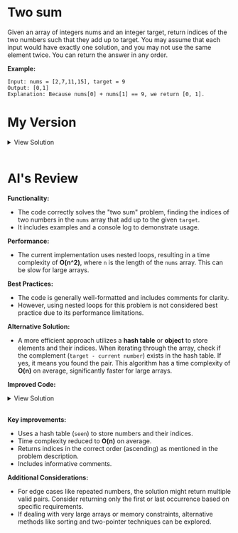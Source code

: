 # Two sum

Given an array of integers nums and an integer target, return indices of the two numbers such that they add up
to target. You may assume that each input would have exactly one solution, and you may not use the same element twice. You can return the answer in any order.

**Example:**

```
Input: nums = [2,7,11,15], target = 9
Output: [0,1]
Explanation: Because nums[0] + nums[1] == 9, we return [0, 1].
```

# My Version

<details>
<summary>View Solution</summary>

```javascript
function twoSum(nums = [], target = 0) {
  for (let i = 0; i <= nums.length; i++) {
    let num1 = nums[i];
    for (let j = i + 1; j < nums.length; j++) {
      let num2 = nums[j];
      if (num1 + num2 === target) {
        return [i, j];
      }
    }
  }
}
```

</details>
<br >

# AI's Review

**Functionality:**

- The code correctly solves the "two sum" problem, finding the indices of two numbers in the `nums` array that add up to the given `target`.
- It includes examples and a console log to demonstrate usage.

**Performance:**

- The current implementation uses nested loops, resulting in a time complexity of **O(n^2)**, where `n` is the length of the `nums` array. This can be slow for large arrays.

**Best Practices:**

- The code is generally well-formatted and includes comments for clarity.
- However, using nested loops for this problem is not considered best practice due to its performance limitations.

**Alternative Solution:**

- A more efficient approach utilizes a **hash table** or **object** to store elements and their indices. When iterating through the array, check if the complement (`target - current number`) exists in the hash table. If yes, it means you found the pair. This algorithm has a time complexity of **O(n)** on average, significantly faster for large arrays.

**Improved Code:**

<details>
<summary>View Solution</summary>

```javascript
function twoSum(nums = [], target = 0) {
  const seen = {};

  for (let i = 0; i < nums.length; i++) {
    const complement = target - nums[i];

    if (complement in seen) {
      return [seen[complement], i]; // Return indices in correct order
    }

    seen[nums[i]] = i; // Store current number and its index
  }

  return []; // No solution found
}

console.log(twoSum([2, 7, 11, 15], 9)); // Output: [0, 1]
```

</details>
<br >

**Key improvements:**

- Uses a hash table (`seen`) to store numbers and their indices.
- Time complexity reduced to **O(n)** on average.
- Returns indices in the correct order (ascending) as mentioned in the problem description.
- Includes informative comments.

**Additional Considerations:**

- For edge cases like repeated numbers, the solution might return multiple valid pairs. Consider returning only the first or last occurrence based on specific requirements.
- If dealing with very large arrays or memory constraints, alternative methods like sorting and two-pointer techniques can be explored.
